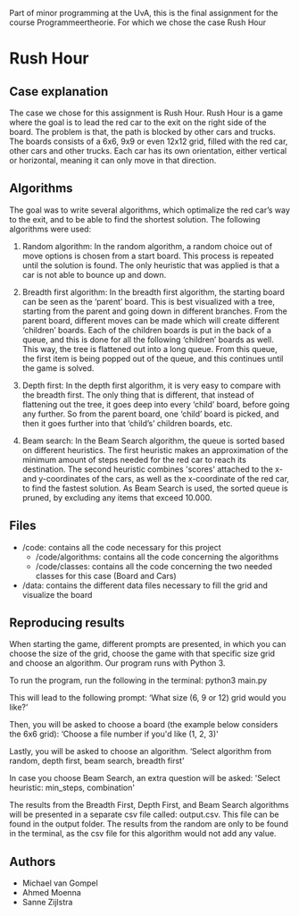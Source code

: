 Part of minor programming at the UvA,  this is the final assignment for the course Programmeertheorie. For which we chose the case Rush Hour

# Rush Hour

## Case explanation 
The case we chose for this assignment is Rush Hour. Rush Hour is a game where the goal is to lead the red car to the exit on the right side of the board. The problem is that, the path is blocked by other cars and trucks. The boards consists of a 6x6, 9x9 or even 12x12 grid, filled with the red car, other cars and other trucks. Each car has its own orientation, either vertical or horizontal, meaning it can only move in that direction. 

## Algorithms
The goal was to write several algorithms, which optimalize the red car’s way to the exit, and to be able to find the shortest solution. The following algorithms were used: 

1.	Random algorithm: 
In the random algorithm, a random choice out of move options is chosen from a start board. This process is repeated until the solution is found. The only heuristic that was applied is that a car is not able to bounce up and down.

2.	Breadth first algorithm: 
In the breadth first algorithm, the starting board can be seen as the ‘parent’ board. This is best visualized with a tree, starting from the parent and going down in different branches. From the parent board, different moves can be made which will create different ‘children’ boards. Each of the children boards is put in the back of a queue, and this is done for all the following ‘children’ boards as well. This way, the tree is flattened out into a long queue. From this queue, the first item is being popped out of the queue, and this continues until the game is solved. 

3.	Depth first: 
In the depth first algorithm, it is very easy to compare with the breadth first. The only thing that is different, that instead of flattening out the tree, it goes deep into every ‘child’ board, before going any further. So from the parent board, one ‘child’ board is picked, and then it goes further into that ‘child’s’ children boards, etc.

3. Beam search: 
In the Beam Search algorithm, the queue is sorted based on different heuristics. The first heuristic makes an approximation of the minimum amount of steps needed for the red car to reach its destination. The second heuristic combines 'scores' attached to the x- and y-coordinates of the cars, as well as the x-coordinate of the red car, to find the fastest solution. 
As Beam Search is used, the sorted queue is pruned, by excluding any items that exceed 10.000.

## Files
- /code: contains all the code necessary for this project
    - /code/algorithms: contains all the code concerning the algorithms 
    - /code/classes: contains all the code concerning the two needed classes for this case (Board and Cars)
- /data: contains the different data files necessary to fill the grid and visualize the board

## Reproducing results 
When starting the game, different prompts are presented, in which you can choose the size of the grid, choose the game with that specific size grid and choose an algorithm. 
Our program runs with Python 3.

To run the program, run the following in the terminal: python3 main.py

This will lead to the following prompt: 
‘What size (6, 9 or 12) grid would you like?’

Then, you will be asked to choose a board (the example below considers the 6x6 grid): 
‘Choose a file number if you'd like (1, 2, 3)'

Lastly, you will be asked to choose an algorithm. 
‘Select algorithm from random, depth first, beam search, breadth first'

In case you choose Beam Search, an extra question will be asked: 
'Select heuristic: min_steps, combination'

The results from the Breadth First, Depth First, and Beam Search algorithms will be presented in a separate csv file called: output.csv. This file can be found in the output folder. 
The results from the random are only to be found in the terminal, as the csv file for this algorithm would not add any value. 

## Authors 
- Michael van Gompel
- Ahmed Moenna
- Sanne Zijlstra
